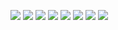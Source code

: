 ![](https://raw.github.com/shengpo/processing_quiz/master/chapter1/gifs/quiz1.gif)
![](https://raw.github.com/shengpo/processing_quiz/master/chapter1/gifs/quiz2.gif)
![](https://raw.github.com/shengpo/processing_quiz/master/chapter1/gifs/quiz3.gif)
![](https://raw.github.com/shengpo/processing_quiz/master/chapter1/gifs/quiz4.gif)
![](https://raw.github.com/shengpo/processing_quiz/master/chapter1/gifs/quiz5.gif)
![](https://raw.github.com/shengpo/processing_quiz/master/chapter1/gifs/quiz6.gif)
![](https://raw.github.com/shengpo/processing_quiz/master/chapter1/gifs/quiz7.gif)
![](https://raw.github.com/shengpo/processing_quiz/master/chapter1/gifs/quiz8.gif)

